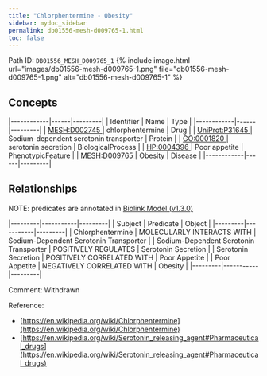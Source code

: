 ```yaml
---
title: "Chlorphentermine - Obesity"
sidebar: mydoc_sidebar
permalink: db01556-mesh-d009765-1.html
toc: false 
---
```



Path ID: `DB01556_MESH_D009765_1`
{% include image.html url="images/db01556-mesh-d009765-1.png" file="db01556-mesh-d009765-1.png" alt="db01556-mesh-d009765-1" %}

## Concepts

|------------|------|---------|
| Identifier | Name | Type    |
|------------|------|---------|
| <a href="https://identifiers.org/MESH:D002745">MESH:D002745 </a> | chlorphentermine | Drug |
| <a href="https://identifiers.org/UniProt:P31645">UniProt:P31645 </a> | Sodium-dependent serotonin transporter | Protein |
| <a href="https://identifiers.org/GO:0001820">GO:0001820 </a> | serotonin secretion | BiologicalProcess |
| <a href="https://identifiers.org/HP:0004396">HP:0004396 </a> | Poor appetite | PhenotypicFeature |
| <a href="https://identifiers.org/MESH:D009765">MESH:D009765 </a> | Obesity | Disease |
|------------|------|---------|

## Relationships


NOTE: predicates are annotated in <a href="https://github.com/biolink/biolink-model/releases/tag/v1.3.0">Biolink Model (v1.3.0)</a>

|---------|-----------|---------|
| Subject | Predicate | Object  |
|---------|-----------|---------|
| Chlorphentermine | MOLECULARLY INTERACTS WITH | Sodium-Dependent Serotonin Transporter |
| Sodium-Dependent Serotonin Transporter | POSITIVELY REGULATES | Serotonin Secretion |
| Serotonin Secretion | POSITIVELY CORRELATED WITH | Poor Appetite |
| Poor Appetite | NEGATIVELY CORRELATED WITH | Obesity |
|---------|-----------|---------|

Comment: Withdrawn

Reference: 
  - [https://en.wikipedia.org/wiki/Chlorphentermine](https://en.wikipedia.org/wiki/Chlorphentermine)
  - [https://en.wikipedia.org/wiki/Serotonin_releasing_agent#Pharmaceutical_drugs](https://en.wikipedia.org/wiki/Serotonin_releasing_agent#Pharmaceutical_drugs)
